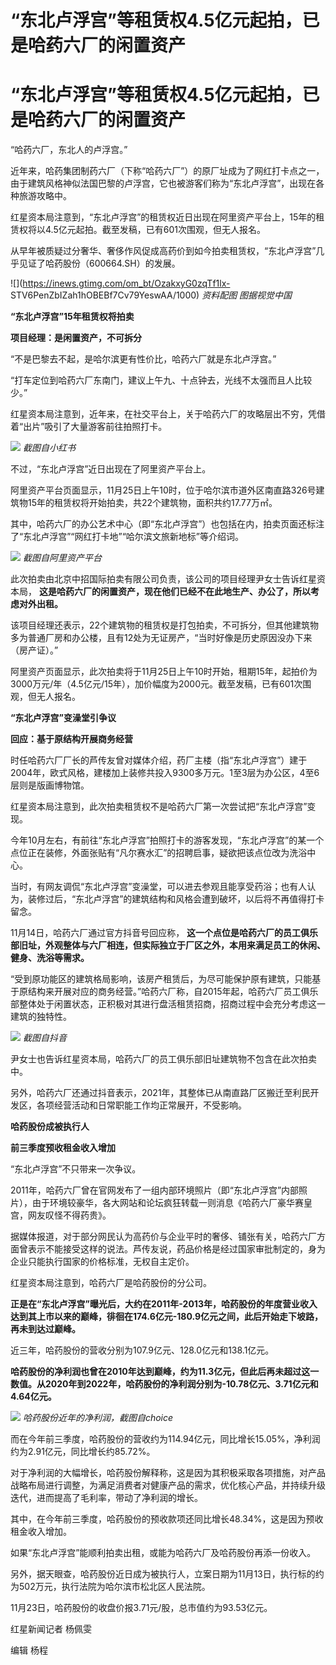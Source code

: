 # “东北卢浮宫”等租赁权4.5亿元起拍，已是哈药六厂的闲置资产

# “东北卢浮宫”等租赁权4.5亿元起拍，已是哈药六厂的闲置资产

“哈药六厂，东北人的卢浮宫。”

近年来，哈药集团制药六厂（下称“哈药六厂”）的原厂址成为了网红打卡点之一，由于建筑风格神似法国巴黎的卢浮宫，它也被游客们称为“东北卢浮宫”，出现在各种旅游攻略中。

红星资本局注意到，“东北卢浮宫”的租赁权近日出现在阿里资产平台上，15年的租赁权将以4.5亿元起拍。截至发稿，已有601次围观，但无人报名。

从早年被质疑过分奢华、奢侈作风促成高药价到如今拍卖租赁权，“东北卢浮宫”几乎见证了哈药股份（600664.SH）的发展。

![](https://inews.gtimg.com/om_bt/OzakxyG0zqTf1lx-
STV6PenZbIZah1hOBEBf7Cv79YeswAA/1000) _资料配图 图据视觉中国_

**“东北卢浮宫”15年租赁权将拍卖**

**项目经理：是闲置资产，不可拆分**

“不是巴黎去不起，是哈尔滨更有性价比，哈药六厂就是东北卢浮宫。”

“打车定位到哈药六厂东南门，建议上午九、十点钟去，光线不太强而且人比较少。”

红星资本局注意到，近年来，在社交平台上，关于哈药六厂的攻略层出不穷，凭借着“出片”吸引了大量游客前往拍照打卡。

![](https://inews.gtimg.com/om_bt/OWpEeBzXt1Ul4edfoOiHAxIsareun0h0dLxSG5VXRPKaYAA/1000)
_截图自小红书_

不过，“东北卢浮宫”近日出现在了阿里资产平台上。

阿里资产平台页面显示，11月25日上午10时，位于哈尔滨市道外区南直路326号建筑物15年的租赁权将开始拍卖，共22个建筑物，面积共约17.77万㎡。

其中，哈药六厂的办公艺术中心（即“东北卢浮宫”）也包括在内，拍卖页面还标注了“东北卢浮宫”“网红打卡地”“哈尔滨文旅新地标”等介绍词。

![](https://inews.gtimg.com/om_bt/Om3EyRQpj9LpTLOrMpM6Gj5iMyw8pYazjNeV0XISoh3ZQAA/1000)
_截图自阿里资产平台_

此次拍卖由北京中招国际拍卖有限公司负责，该公司的项目经理尹女士告诉红星资本局，
**这是哈药六厂的闲置资产，现在他们已经不在此地生产、办公了，所以考虑对外出租。**

该项目经理还表示，22个建筑物的租赁权是打包拍卖，不可拆分，但其他建筑物多为普通厂房和办公楼，且有12处为无证房产，“当时好像是历史原因没办下来（房产证）。”

阿里资产页面显示，此次拍卖将于11月25日上午10时开始，租期15年，起拍价为3000万元/年（4.5亿元/15年），加价幅度为2000元。截至发稿，已有601次围观，但无人报名。

**“东北卢浮宫”变澡堂引争议**

**回应：基于原结构开展商务经营**

时任哈药六厂厂长的芦传友曾对媒体介绍，药厂主楼（指“东北卢浮宫”）建于2004年，欧式风格，建楼加上装修共投入9300多万元。1至3层为办公区，4至6层则是版画博物馆。

红星资本局注意到，此次拍卖租赁权不是哈药六厂第一次尝试把“东北卢浮宫”变现。

今年10月左右，有前往“东北卢浮宫”拍照打卡的游客发现，“东北卢浮宫”的某一个点位正在装修，外面张贴有“凡尔赛水汇”的招聘启事，疑欲把该点位改为洗浴中心。

当时，有网友调侃“东北卢浮宫”变澡堂，可以进去参观且能享受药浴；也有人认为，装修过后，“东北卢浮宫”的建筑结构和风格会遭到破坏，以后将不再值得打卡留念。

11月14日，哈药六厂通过官方抖音号回应称，
**这一个点位是哈药六厂的员工俱乐部旧址，外观整体与六厂相连，但实际独立于厂区之外，本用来满足员工的休闲、健身、洗浴等需求。**

“受到原功能区的建筑格局影响，该房产租赁后，为尽可能保护原有建筑，只能基于原结构来开展对应的商务经营。”哈药六厂称，自2015年起，哈药六厂员工俱乐部整体处于闲置状态，正积极对其进行盘活租赁招商，招商过程中会充分考虑这一建筑的独特性。

![](https://inews.gtimg.com/om_bt/OMt0rMY6UcWdRs07bPGnqJeW4pejbn0FVLfnIPT3iUBnsAA/1000)
_截图自抖音_

尹女士也告诉红星资本局，哈药六厂的员工俱乐部旧址建筑物不包含在此次拍卖中。

另外，哈药六厂还通过抖音表示，2021年，其整体已从南直路厂区搬迁至利民开发区，各项经营活动和日常职能工作均正常展开，不受影响。

**哈药股份成被执行人**

**前三季度预收租金收入增加**

“东北卢浮宫”不只带来一次争议。

2011年，哈药六厂曾在官网发布了一组内部环境照片（即“东北卢浮宫”内部照片），由于环境较豪华，各大网站和论坛疯狂转载一则消息《哈药六厂豪华赛皇宫，网友叹怪不得药贵》。

据媒体报道，对于部分网民认为高药价与企业平时的奢侈、铺张有关，哈药六厂方面曾表示不能接受这样的说法。芦传友说，药品价格是经过国家审批制定的，身为企业只能执行国家的价格标准，无权自主定价。

红星资本局注意到，哈药六厂是哈药股份的分公司。

**正是在“东北卢浮宫”曝光后，大约在2011年-2013年，哈药股份的年度营业收入达到其上市以来的巅峰，徘徊在174.6亿元-180.9亿元之间，此后开始走下坡路，再未到达过巅峰。**

近三年，哈药股份的营收分别为107.9亿元、128.0亿元和138.1亿元。

**哈药股份的净利润也曾在2010年达到巅峰，约为11.3亿元，但此后再未超过这一数值。从2020年到2022年，哈药股份的净利润分别为-10.78亿元、3.71亿元和4.64亿元。**

![](https://inews.gtimg.com/om_bt/OaVY_2jN7mMLacjOPGXRi3iZDplwwRG60byNQQeZmD_5AAA/1000)
_哈药股份近年的净利润，截图自choice_

而在今年前三季度，哈药股份的营收约为114.94亿元，同比增长15.05%，净利润约为2.91亿元，同比增长约85.72%。

对于净利润的大幅增长，哈药股份解释称，这是因为其积极采取各项措施，对产品战略布局进行调整，为满足消费者对健康产品的需求，优化核心产品，并持续升级迭代，进而提高了毛利率，带动了净利润的增长。

其中，在今年前三季度，哈药股份的预收款项还同比增长48.34%，这是因为预收租金收入增加。

如果“东北卢浮宫”能顺利拍卖出租，或能为哈药六厂及哈药股份再添一份收入。

另外，据天眼查，哈药股份近日成为被执行人，立案日期为11月13日，执行标的约为502万元，执行法院为哈尔滨市松北区人民法院。

11月23日，哈药股份的收盘价报3.71元/股，总市值约为93.53亿元。

红星新闻记者 杨佩雯

编辑 杨程

